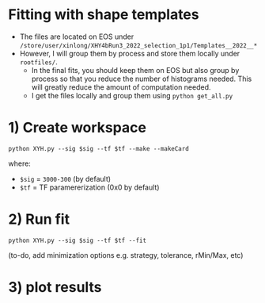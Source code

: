 # Fitting with shape templates

* The files are located on EOS under `/store/user/xinlong/XHY4bRun3_2022_selection_1p1/Templates__2022__*`
* However, I will group them by process and store them locally under `rootfiles/`.
    * In the final fits, you should keep them on EOS but also group by process so that you reduce the number of histograms needed. This will greatly reduce the amount of computation needed. 
    * I get the files locally and group them using `python get_all.py`

# 1) Create workspace 
`python XYH.py --sig $sig --tf $tf --make --makeCard`

where:
* `$sig` = `3000-300` (by default)
* `$tf` = TF paramererization (0x0 by default)

# 2) Run fit
`python XYH.py --sig $sig --tf $tf --fit`

(to-do, add minimization options e.g. strategy, tolerance, rMin/Max, etc)

# 3) plot results
